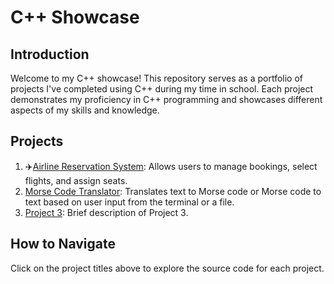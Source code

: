 # C++ Showcase

## Introduction

Welcome to my C++ showcase! This repository serves as a portfolio of projects I've completed using C++ during my time in school. Each project demonstrates my proficiency in C++ programming and showcases different aspects of my skills and knowledge.

## Projects

1. ✈️[Airline Reservation System](https://github.com/JGlogowski1/Cpp/tree/main/C%2B%2B%20Programs/Airline2.0): Allows users to manage bookings, select flights, and assign seats.
2. [Morse Code Translator](https://github.com/JGlogowski1/Cpp/tree/main/C%2B%2B%20Programs/Morse%20Code): Translates text to Morse code or Morse code to text based on user input from the terminal or a file.
3. [Project 3](project3/): Brief description of Project 3.

<!-- Add more projects as needed -->

## How to Navigate

Click on the project titles above to explore the source code for each project.


